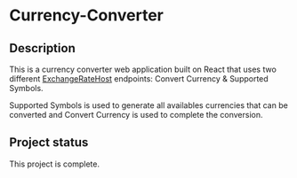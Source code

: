 # Currency-Converter

## Description
This is a currency converter web application built on React that uses two different [ExchangeRateHost](https://exchangerate.host/#/#docs) endpoints: Convert Currency & Supported Symbols.

Supported Symbols is used to generate all availables currencies that can be converted and Convert Currency is used to complete the conversion.

## Project status
This project is complete.
